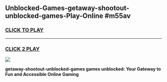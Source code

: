 
## Unblocked-Games-getaway-shootout-unblocked-games-Play-Online #m55av
<h3>
<a href="https://news.freeplayer.one?title=getaway-shootout-unblocked-games&ref=3">CLICK TO PLAY</a></h3>
<hr>

<h3>
<a href="https://news.freeplayer.one?title=getaway-shootout-unblocked-games&ref=3">CLICK 2 PLAY</a>
  
</h3>

<a href="https://news.freeplayer.one?title=getaway-shootout-unblocked-games&ref=3"><img src="https://clearcache.store/games.png"></a>


**getaway-shootout-unblocked-games games unblocked: Your Gateway to Fun and Accessible Online Gaming**
